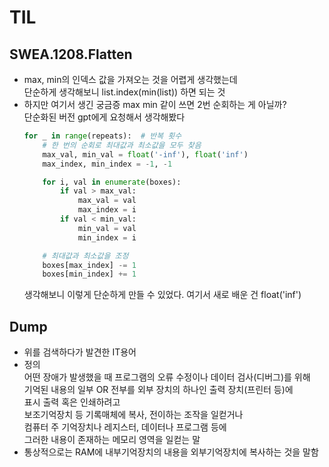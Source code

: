 # TIL
## SWEA.1208.Flatten
- max, min의 인덱스 값을 가져오는 것을 어렵게 생각했는데  
  단순하게 생각해보니 list.index(min(list)) 하면 되는 것
- 하지만 여기서 생긴 궁금증 max min 같이 쓰면 2번 순회하는 게 아닐까?  
  단순화된 버전 gpt에게 요청해서 생각해봤다  
  ```python
  for _ in range(repeats):  # 반복 횟수
      # 한 번의 순회로 최대값과 최소값을 모두 찾음
      max_val, min_val = float('-inf'), float('inf')
      max_index, min_index = -1, -1
  
      for i, val in enumerate(boxes):
          if val > max_val:
              max_val = val
              max_index = i
          if val < min_val:
              min_val = val
              min_index = i
  
      # 최대값과 최소값을 조정
      boxes[max_index] -= 1
      boxes[min_index] += 1
  ```
  생각해보니 이렇게 단순하게 만들 수 있었다. 여기서 새로 배운 건 float('inf')  
  

## Dump
- 위를 검색하다가 발견한 IT용어
- 정의  
  어떤 장애가 발생했을 때 프로그램의 오류 수정이나 데이터 검사(디버그)를 위해  
  기억된 내용의 일부 OR 전부를 외부 장치의 하나인 출력 장치(프린터 등)에  
  표시 출력 혹은 인쇄하려고  
  보조기억장치 등 기록매체에 복사, 전이하는 조작을 일컫거나  
  컴퓨터 주 기억장치나 레지스터, 데이터나 프로그램 등에  
  그러한 내용이 존재하는 메모리 영역을 일컫는 말
- 통상적으로는 RAM에 내부기억장치의 내용을 외부기억장치에 복사하는 것을 말함  
